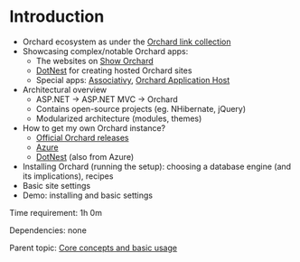 # Introduction

- Orchard ecosystem as under the [Orchard link collection](../../../LinkCollection.md)
- Showcasing complex/notable Orchard apps:
  - The websites on [Show Orchard](http://showorchard.com)
  - [DotNest](https://dotnest.com/) for creating hosted Orchard sites
  - Special apps: [Associativy](http://associativy.com/), [Orchard Application Host](https://github.com/Lombiq/Orchard-Application-Host)
- Architectural overview
  - ASP.NET -> ASP.NET MVC -> Orchard
  - Contains open-source projects (eg. NHibernate, jQuery)
  - Modularized architecture (modules, themes)
- How to get my own Orchard instance?
  - [Official Orchard releases](https://github.com/OrchardCMS/Orchard/releases)
  - [Azure](http://azure.microsoft.com)
  - [DotNest](http://dotnest.com) (also from Azure)
- Installing Orchard (running the setup): choosing a database engine (and its implications), recipes
- Basic site settings
- Demo: installing and basic settings

Time requirement: 1h 0m

Dependencies: none

Parent topic: [Core concepts and basic usage](./Index.md)
